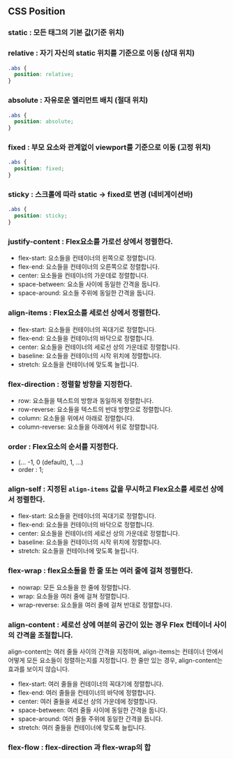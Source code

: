 ## CSS Position

### static : 모든 태그의 기본 값(기준 위치) 

### relative : 자기 자신의 static 위치를 기준으로 이동 (상대 위치)

```css
.abs {
  position: relative;
}
```

### absolute : 자유로운 엘리먼트 배치 (절대 위치)

```css
.abs {
  position: absolute;
}
```

### fixed : 부모 요소와 관계없이 viewport를 기준으로 이동 (고정 위치)

```css
.abs {
  position: fixed;
}
```

### sticky : 스크롤에 따라 static -> fixed로 변경 (네비게이션바)

```css
.abs {
  position: sticky;
}
```







### justify-content : Flex요소를 가로선 상에서 정렬한다.

* flex-start: 요소들을 컨테이너의 왼쪽으로 정렬합니다.
* flex-end: 요소들을 컨테이너의 오른쪽으로 정렬합니다.
* center: 요소들을 컨테이너의 가운데로 정렬합니다.
* space-between: 요소들 사이에 동일한 간격을 둡니다.
* space-around: 요소들 주위에 동일한 간격을 둡니다.

### align-items : Flex요소를 세로선 상에서 정렬한다.
* flex-start: 요소들을 컨테이너의 꼭대기로 정렬합니다.
* flex-end: 요소들을 컨테이너의 바닥으로 정렬합니다.
* center: 요소들을 컨테이너의 세로선 상의 가운데로 정렬합니다.
* baseline: 요소들을 컨테이너의 시작 위치에 정렬합니다.
* stretch: 요소들을 컨테이너에 맞도록 늘립니다.

### flex-direction : 정렬할 방향을 지정한다.
* row: 요소들을 텍스트의 방향과 동일하게 정렬합니다.
* row-reverse: 요소들을 텍스트의 반대 방향으로 정렬합니다.
* column: 요소들을 위에서 아래로 정렬합니다.
* column-reverse: 요소들을 아래에서 위로 정렬합니다.

### order : Flex요소의 순서를 지정한다.
* <integer> (... -1, 0 (default), 1, ...)
* order : 1;

### align-self : 지정된 `align-items` 값을 무시하고 Flex요소를 세로선 상에서 정렬한다.
* flex-start: 요소들을 컨테이너의 꼭대기로 정렬합니다.
* flex-end: 요소들을 컨테이너의 바닥으로 정렬합니다.
* center: 요소들을 컨테이너의 세로선 상의 가운데로 정렬합니다.
* baseline: 요소들을 컨테이너의 시작 위치에 정렬합니다.
* stretch: 요소들을 컨테이너에 맞도록 늘립니다.

### flex-wrap : flex요소들을 한 줄 또는 여러 줄에 걸쳐 정렬한다.
* nowrap: 모든 요소들을 한 줄에 정렬합니다.
* wrap: 요소들을 여러 줄에 걸쳐 정렬합니다.
* wrap-reverse: 요소들을 여러 줄에 걸쳐 반대로 정렬합니다.

### align-content : 세로선 상에 여분의 공간이 있는 경우 Flex 컨테이너 사이의 간격을 조절합니다.
align-content는 여러 줄들 사이의 간격을 지정하며, align-items는 컨테이너 안에서 어떻게 모든 요소들이 정렬하는지를 지정합니다. 한 줄만 있는 경우, align-content는 효과를 보이지 않습니다.
* flex-start: 여러 줄들을 컨테이너의 꼭대기에 정렬합니다.
* flex-end: 여러 줄들을 컨테이너의 바닥에 정렬합니다.
* center: 여러 줄들을 세로선 상의 가운데에 정렬합니다.
* space-between: 여러 줄들 사이에 동일한 간격을 둡니다.
* space-around: 여러 줄들 주위에 동일한 간격을 둡니다.
* stretch: 여러 줄들을 컨테이너에 맞도록 늘립니다.

### flex-flow : flex-direction 과 flex-wrap의 합



